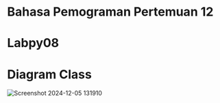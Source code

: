 # Bahasa Pemograman Pertemuan 12

# Labpy08

# Diagram Class



![Screenshot 2024-12-05 131910](https://github.com/user-attachments/assets/e75e5bb0-695b-4852-acd2-fdf4a3c8e400)

